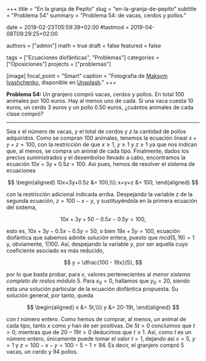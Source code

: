 +++
title = "En la granja de Pepito"
slug  = "en-la-granja-de-pepito"
subtitle = "Problema 54"
summary  = "Problema 54: de vacas, cerdos y pollos."

date     = 2019-02-23T05:59:39+02:00
#lastmod = 2019-04-08T09:29:25+02:00

authors  = ["admin"]
math     = true
draft    = false
featured = false

tags       = ["Ecuaciones diofánticas", "Problemas"]
categories = ["Oposiciones"]
projects   = ["problemas"]

[image]
  focal_point = "Smart"
  caption     = "Fotografía de [Maksym Ivashchenko](https://unsplash.com/@maksymiv), disponible en [Unsplash](https://unsplash.com/photos/q3-ugNWsBfg)."
+++

**Problema 54:** Un granjero compró vacas, cerdos y pollos. En total $100$ animales por $100$ euros. Hay al menos uno de cada. Si una vaca cuesta $10$ euros, un cerdo $3$ euros y un pollo $0.50$ euros, ¿cuántos animales de cada clase compró?

***

Sea $x$ el número de vacas, $y$ el total de cerdos y $z$ la cantidad de pollos adquiridos. Como se compran $100$ animales, tenemos la ecuación lineal $x+y+z=100$, con la restricción de que $x\geq1$, $y\geq1$ y $z\geq1$ ya que nos indican que, al menos, se compra un animal de cada tipo. Finalmente, dados los precios suministrados y el desembolso llevado a cabo, encontramos la ecuación $10x+3y + 0.5z = 100$. Así pues, hemos de resolver el sistema de ecuaciones

$$
\begin{aligned}
10x+3y+0.5z &= 100,\\\\ x+y+z &= 100,
\end{aligned}
$$

con la restricción adicional indicada arriba. Despejando la variable $z$ de la segunda ecuación, $z = 100-x-y$, y sustituyéndola en la primera ecuación del sistema,

$$
10x + 3y + 50 - 0.5x - 0.5y = 100,
$$

esto es, $10x+3y-0.5x-0.5y=50$, o bien $19x+5y=100$, ecuación diofántica que sabemos admite solución entera, puesto que $mcd(5,19)=1$ y, obviamente, $1|100$. Así, despejando la variable $y$, por ser aquella cuyo coeficiente asociado es más reducido, 

$$
y = \dfrac{100 - 19x}{5},
$$

por lo que basta probar, para $x$, valores pertenecientes al *menor sistema completo de restos módulo* $5$. Para $x_0=0$, hallamos que $y_0 = 20$, siendo esta una solución particular de la ecuación diofántica propuesta. Su solución general, por tanto, queda

$$
\begin{aligned}
x &= 5t,\\\\ y &= 20-19t,
\end{aligned}
$$

con $t$ número entero. Como hemos de comprar, al menos, un animal de cada tipo, tanto $x$ como $y$ han de ser positivas. De $5t>0$ concluimos que $t>0$; mientras que de $20-19t>0$ deducimos que $t\leq 1$. Así, como $t$ es un número entero, únicamente puede tomar el valor $t=1$, dejando así $x=5$, $y=1$ y $z = 100-x-y = 100-5-1=94$. Es decir, el granjero compró $5$ vacas, un cerdo y $94$ pollos.
